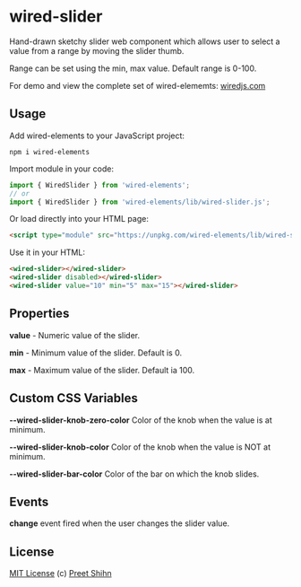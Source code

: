 # wired-slider

Hand-drawn sketchy slider web component which allows user to select a value from a range by moving the slider thumb.

Range can be set using the min, max value. Default range is 0-100.

For demo and view the complete set of wired-elememts: [wiredjs.com](http://wiredjs.com/)

## Usage

Add wired-elements to your JavaScript project:
```
npm i wired-elements
```

Import module in your code:

```javascript
import { WiredSlider } from 'wired-elements';
// or
import { WiredSlider } from 'wired-elements/lib/wired-slider.js';
```

Or load directly into your HTML page:
```html
<script type="module" src="https://unpkg.com/wired-elements/lib/wired-slider.js?module"></script>
```

Use it in your HTML:
```html
<wired-slider></wired-slider>
<wired-slider disabled></wired-slider>
<wired-slider value="10" min="5" max="15"></wired-slider>
```

## Properties

**value** - Numeric value of the slider.

**min** - Minimum value of the slider. Default is 0.

**max** - Maximum value of the slider. Default ia 100.

## Custom CSS Variables

**--wired-slider-knob-zero-color** Color of the knob when the value is at minimum.

**--wired-slider-knob-color** Color of the knob when the value is NOT at minimum.

**--wired-slider-bar-color** Color of the bar on which the knob slides. 

## Events

**change** event fired when the user changes the slider value. 

## License
[MIT License](https://github.com/rough-stuff/wired-elements/blob/master/LICENSE) (c) [Preet Shihn](https://twitter.com/preetster)
